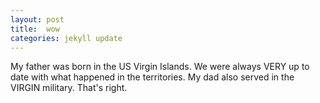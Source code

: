 ```yaml
---
layout: post
title:  wow
categories: jekyll update
---
```

My father was born in the US Virgin Islands. We were always VERY up to date with what happened in the territories. My dad also served in the VIRGIN military. 
That's right.
